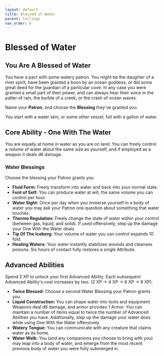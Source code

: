 ```yaml
---
layout: default
title: Blessed of Water
parent: Callings
nav_order: 6
---
```


# Blessed of Water

## You Are A Blessed of Water

You have a pact with some watery patron. You might be the daughter of a river spirit, have been granted a boon by an ocean goddess, or did some great deed for the guardian of a particular cove. In any case you were granted a small part of their power, and can always hear their voice in the patter of rain, the burble of a creek, or the crash of ocean waves.

Name your **Patron**, and choose the **Blessing** they've granted you.

You start with a water skin, or some other vessel, full with a gallon of water.

## Core Ability - One With The Water

You are equally at home in water as you are on land. You can freely control a volume of water about the same size as yourself, and if employed as a weapon it deals d6 damage.

### Water Blessings

Choose the blessing your Patron grants you

* **Fluid Form:** Freely transform into water and back into your normal state.
* **Font of Self:** You can produce water at will, the same volume you can control per hour.
* **Water Sight:** Once per day when you immerse yourself in a body of water you may ask your Patron one question about something that water touches.
* **Thermo Regulation:** Freely change the state of water within your control (between gas, liquid, and solid). If used offensively, step up the damage your One With the Water deals.
* **Tip Of The Iceberg:** Your volume of water you can control expands 10 fold.
* **Healing Waters:** Your water instantly stabilizes wounds and cleanses poisons. Six hours of contact fully restores a single Attribute.

## Advanced Abilities

Spend 2 XP to unlock your first Advanced Ability. Each subsequent Advanced Ability's cost increases by two. (2 XP → 4 XP → 6 XP → 8 XP).

* **Twice Blessed:** Choose a second Water Blessing your Patron grants you.
* **Liquid Construction:** You can shape water into tools and equipment. Weapons deal d8 damage, and armor provides 1 Armor. You can maintain a number of items equal to twice the number of Advanced Abilities you have. Additionally, step up the damage your water does while using One With the Water offensively. 
* **Watery Tongue:** You can communicate with any creature that claims water as its home.
* **Water Walk:** You (and any companions you choose to bring with you) may leap into a body of water, and emerge from the most recent previous body of water you were fully submerged in.
